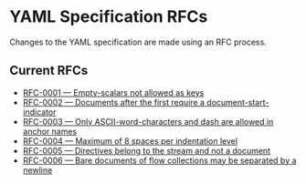 YAML Specification RFCs
=======================

Changes to the YAML specification are made using an RFC process.

## Current RFCs

* [RFC-0001 — Empty-scalars not allowed as keys](RFC-0001)
* [RFC-0002 — Documents after the first require a document-start-indicator](RFC-0002)
* [RFC-0003 — Only ASCII-word-characters and dash are allowed in anchor names](RFC-0003)
* [RFC-0004 — Maximum of 8 spaces per indentation level](RFC-0004)
* [RFC-0005 — Directives belong to the stream and not a document](RFC-0005)
* [RFC-0006 — Bare documents of flow collections may be separated by a newline](RFC-0006)
